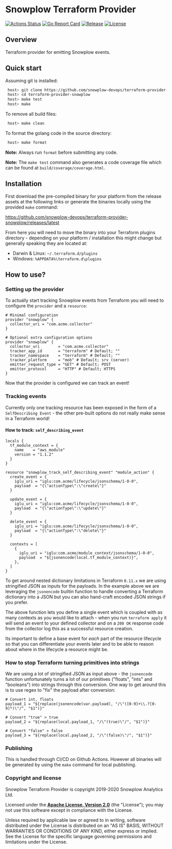 # Snowplow Terraform Provider

[![Actions Status][actions-image]][actions] [![Go Report Card][goreport-image]][goreport] [![Release][release-image]][releases] [![License][license-image]][license]

## Overview

Terraform provider for emitting Snowplow events.

## Quick start

Assuming git is installed:

```bash
 host> git clone https://github.com/snowplow-devops/terraform-provider-snowplow
 host> cd terraform-provider-snowplow
 host> make test
 host> make
```

To remove all build files:

```bash
 host> make clean
```

To format the golang code in the source directory:

```bash
 host> make format
```

**Note:** Always run `format` before submitting any code.

**Note:** The `make test` command also generates a code coverage file which can be found at `build/coverage/coverage.html`.

## Installation

First download the pre-compiled binary for your platform from the release assets at the following links or generate the binaries locally using the provided `make` command:

https://github.com/snowplow-devops/terraform-provider-snowplow/releases/latest

From here you will need to move the binary into your Terraform plugins directory - depending on your platform / installation this might change but generally speaking they are located at:

* Darwin & Linux: `~/.terraform.d/plugins`
* Windows: `%APPDATA%\terraform.d\plugins`

## How to use?

### Setting up the provider

To actually start tracking Snowplow events from Terraform you will need to configure the `provider` and a `resource`:

```hcl
# Minimal configuration
provider "snowplow" {
  collector_uri = "com.acme.collector"
}

# Optional extra configuration options
provider "snowplow" {
  collector_uri        = "com.acme.collector"
  tracker_app_id       = "terraform" # Default; ""
  tracker_namespace    = "terraform" # Default; ""
  tracker_platform     = "mob" # Default; srv (server)
  emitter_request_type = "GET" # Default; POST
  emitter_protocol     = "HTTP" # Default; HTTPS
}
```

Now that the provider is configured we can track an event!

### Tracking events

Currently only one tracking resource has been exposed in the form of a `SelfDescribing Event` - the other pre-built options do not really make sense in a Terraform world!

#### How to track: `self_describing_event`

```hcl
locals {
  tf_module_context = {
    name    = "aws_module"
    version = "1.1.2"
  }
}

resource "snowplow_track_self_describing_event" "module_action" {
  create_event = {
    iglu_uri = "iglu:com.acme/lifecycle/jsonschema/1-0-0",
    payload  = "{\"actionType\":\"create\"}"
  }

  update_event = {
    iglu_uri = "iglu:com.acme/lifecycle/jsonschema/1-0-0",
    payload  = "{\"actionType\":\"update\"}"
  }

  delete_event = {
    iglu_uri = "iglu:com.acme/lifecycle/jsonschema/1-0-0",
    payload  = "{\"actionType\":\"delete\"}"
  }

  contexts = [
    {
      iglu_uri = "iglu:com.acme/module_context/jsonschema/1-0-0",
      payload  = "${jsonencode(local.tf_module_context)}",
    },
  ]
}
```

To get around nested dictionary limitations in Terraform `0.11.x` we are using stringified JSON as inputs for the payloads.  In the example above we are leveraging the `jsonencode` builtin function to handle converting a Terraform dictionary into a JSON but you can also hand-craft encoded JSON strings if you prefer.

The above function lets you define a single event which is coupled with as many contexts as you would like to attach - when you run `terraform apply` it will send an event to your defined collector and on a `200 OK` response code from the collector log this as a successful resource creation.

Its important to define a base event for _each_ part of the resource lifecycle so that you can differentiate your events later and to be able to reason about where in the lifecycle a resource might be.

### How to stop Terraform turning primitives into strings

We are using a lot of stringified JSON as input above - the `jsonencode` function unfortunately turns a lot of our primitives ("floats", "ints" and "booleans") into strings through this conversion.  One way to get around this is to use regex to "fix" the payload after conversion:

```hcl
# Convert int, floats
payload_1 = "${replace(jsonencode(var.payload), "/\"([0-9]+\\.?[0-9]*)\"/", "$1")}"

# Convert "true" > true
payload_2 = "${replace(local.payload_1, "/\"(true)\"/", "$1")}"

# Convert "false" > false
payload_3 = "${replace(local.payload_2, "/\"(false)\"/", "$1")}"
```
 
### Publishing

This is handled through CI/CD on Github Actions. However all binaries will be generated by using the `make` command for local publishing.

### Copyright and license

Snowplow Terraform Provider is copyright 2019-2020 Snowplow Analytics Ltd.

Licensed under the **[Apache License, Version 2.0][license]** (the "License");
you may not use this software except in compliance with the License.

Unless required by applicable law or agreed to in writing, software
distributed under the License is distributed on an "AS IS" BASIS,
WITHOUT WARRANTIES OR CONDITIONS OF ANY KIND, either express or implied.
See the License for the specific language governing permissions and
limitations under the License.

[actions-image]: https://github.com/snowplow-devops/terraform-provider-snowplow/workflows/ci/badge.svg
[actions]: https://github.com/snowplow-devops/terraform-provider-snowplow/actions

[release-image]: http://img.shields.io/badge/release-0.6.0-6ad7e5.svg?style=flat
[releases]: https://github.com/snowplow-devops/terraform-provider-snowplow/releases

[license-image]: http://img.shields.io/badge/license-Apache--2-blue.svg?style=flat
[license]: http://www.apache.org/licenses/LICENSE-2.0

[goreport-image]: https://goreportcard.com/badge/github.com/snowplow-devops/terraform-provider-snowplow
[goreport]: https://goreportcard.com/report/github.com/snowplow-devops/terraform-provider-snowplow
